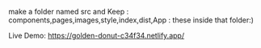 make a folder named src and Keep : components,pages,images,style,index,dist,App : these inside that folder:) 

Live Demo: https://golden-donut-c34f34.netlify.app/
